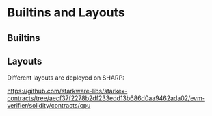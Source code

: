 # Builtins and Layouts

## Builtins

## Layouts

Different layouts are deployed on SHARP:

https://github.com/starkware-libs/starkex-contracts/tree/aecf37f2278b2df233edd13b686d0aa9462ada02/evm-verifier/solidity/contracts/cpu
